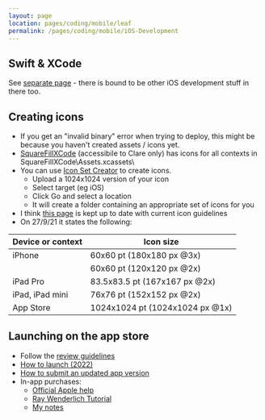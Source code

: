 ```yaml
---
layout: page
location: pages/coding/mobile/leaf
permalink: /pages/coding/mobile/iOS-Development
---
```


## Swift & XCode

See [separate page](/pages/coding/mobile/iOS-Development) - there is bound to be other iOS development stuff in there too.

## Creating icons

- If you get an "invalid binary" error when trying to deploy, this might be because you haven't created assets / icons yet. 
- [SquareFillXCode](https://github.com/claresudbery/SquareFillXCode) (accessibile to Clare only) has icons for all contexts in SquareFillXCode\Assets.xcassets\
- You can use [Icon Set Creator](https://apps.apple.com/de/app/icon-set-creator/id939343785?l=en&mt=12) to create icons.
    - Upload a 1024x1024 version of your icon
    - Select target (eg iOS)
    - Click Go and select a location
    - It will create a folder containing an appropriate set of icons for you
- I think [this page](https://developer.apple.com/design/human-interface-guidelines/ios/icons-and-images/app-icon/) is kept up to date with current icon guidelines
- On 27/9/21 it states the following: 

| Device or context	| Icon size |
| ----------------- | ---------------------- |
| iPhone	| 60x60 pt (180x180 px @3x) |
|	| 60x60 pt (120x120 px @2x) |
| iPad Pro	| 83.5x83.5 pt (167x167 px @2x) |
| iPad, iPad mini	| 76x76 pt (152x152 px @2x) |
| App Store	| 1024x1024 pt (1024x1024 px @1x) |

## Launching on the app store

- Follow the [review guidelines](https://developer.apple.com/app-store/review/)
- [How to launch (2022)](https://instabug.com/blog/how-to-submit-app-to-app-store/)
- [How to submit an updated app version](https://help.swiftic.com/hc/en-us/articles/201701881-Update-Your-App-on-the-Apple-App-Store)
- In-app purchases:
    - [Official Apple help](https://help.apple.com/app-store-connect/#/devae49fb316) 
    - [Ray Wenderlich Tutorial](https://www.raywenderlich.com/5456-in-app-purchase-tutorial-getting-started)
    - [My notes](/pages/coding/mobile/iOS-Development#in-app-purchases)

